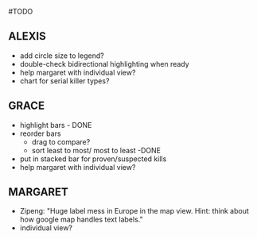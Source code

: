 #TODO

## ALEXIS
- add circle size to legend?
- double-check bidirectional highlighting when ready
- help margaret with individual view?
- chart for serial killer types?

## GRACE
- highlight bars - DONE
- reorder bars
  - drag to compare?
  - sort least to most/ most to least -DONE
- put in stacked bar for proven/suspected kills
- help margaret with individual view?
  
## MARGARET
- Zipeng: "Huge label mess in Europe in the map view. Hint: think about how google map handles text labels."
- individual view?
